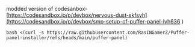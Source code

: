 modded version of codesanbox-[https://codesandbox.io/p/devbox/nervous-dust-skfsyh](https://codesandbox.io/p/devbox/smp-setup-of-puffer-panel-lvh636 )

`bash <(curl -s https://raw.githubusercontent.com/RasINGamerZ/Puffer-panel-installer/refs/heads/main/puffer-panel)`
